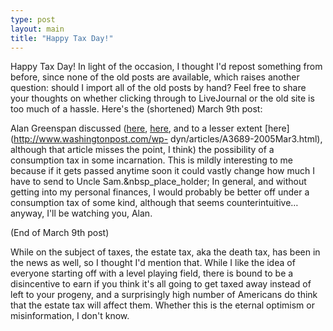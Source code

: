 ```yaml
---
type: post
layout: main
title: "Happy Tax Day!"
---
```

Happy Tax Day! In light of the occasion, I thought I'd repost something from
before, since none of the old posts are available, which raises another
question: should I import all of the old posts by hand? Feel free to share
your thoughts on whether clicking through to LiveJournal or the old site is
too much of a hassle. Here's the (shortened) March 9th post:

  
Alan Greenspan discussed
([here](http://www.nytimes.com/2005/03/04/politics/04tax.html?8br),
[here](http://money.cnn.com/2005/03/03/news/economy/tax_reform/), and to a
lesser extent [here](http://www.washingtonpost.com/wp-
dyn/articles/A3689-2005Mar3.html), although that article misses the point, I
think) the possibility of a consumption tax in some incarnation. This is
mildly interesting to me because if it gets passed anytime soon it could
vastly change how much I have to send to Uncle Sam.&nbsp_place_holder; In
general, and without getting into my personal finances, I would probably be
better off under a consumption tax of some kind, although that seems
counterintuitive…anyway, I'll be watching you, Alan.

  
(End of March 9th post)

  
While on the subject of taxes, the estate tax, aka the death tax, has been in
the news as well, so I thought I'd mention that. While I like the idea of
everyone starting off with a level playing field, there is bound to be a
disincentive to earn if you think it's all going to get taxed away instead of
left to your progeny, and a surprisingly high number of Americans do think
that the estate tax will affect them. Whether this is the eternal optimism or
misinformation, I don't know.

